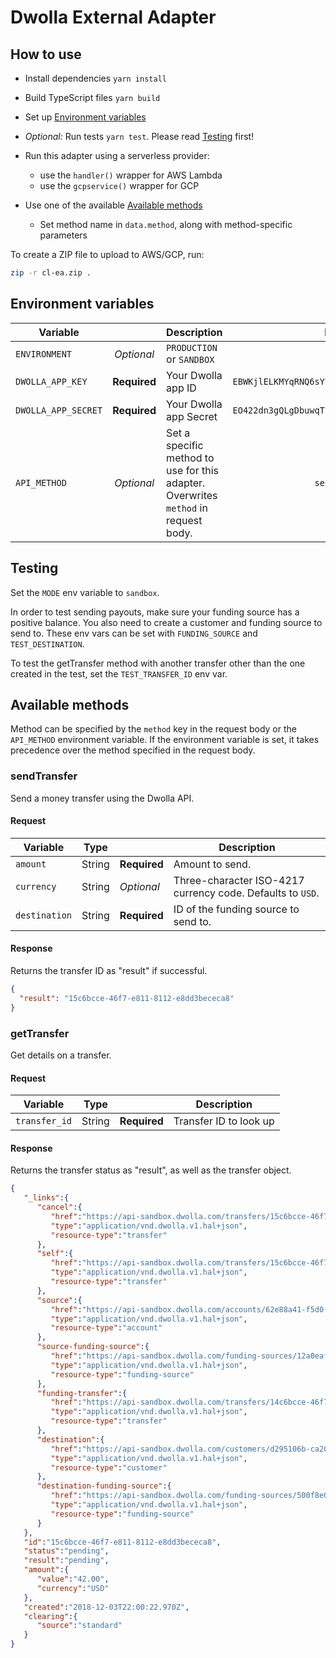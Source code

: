 # Dwolla External Adapter

## How to use

* Install dependencies `yarn install`

* Build TypeScript files `yarn build`

* Set up [Environment variables](#environment-variables)

* *Optional:* Run tests `yarn test`. Please read [Testing](#testing) first!

* Run this adapter using a serverless provider:
    * use the `handler()` wrapper for AWS Lambda
    * use the `gcpservice()` wrapper for GCP

* Use one of the available [Available methods](#available-methods)
    * Set method name in `data.method`, along with method-specific parameters

To create a ZIP file to upload to AWS/GCP, run:

```bash
zip -r cl-ea.zip .
```

## Environment variables

| Variable      |               | Description | Example |
|---------------|:-------------:|------------- |:---------:|
| `ENVIRONMENT`     | *Optional*  | `PRODUCTION` or `SANDBOX` | `SANDBOX` |
| `DWOLLA_APP_KEY`  | **Required**  | Your Dwolla app ID | `EBWKjlELKMYqRNQ6sYvFo64FtaRLRR5BdHEESmha49TM` |
| `DWOLLA_APP_SECRET`  | **Required**  | Your Dwolla app Secret | `EO422dn3gQLgDbuwqTjzrFgFtaRLRR5BdHEESmha49TM` |
| `API_METHOD` | *Optional* | Set a specific method to use for this adapter. Overwrites `method` in request body. | `sendTransfer` |

## Testing

Set the `MODE` env variable to `sandbox`.

In order to test sending payouts, make sure your funding source has a positive balance.
You also need to create a customer and funding source to send to.
These env vars can be set with `FUNDING_SOURCE` and `TEST_DESTINATION`.

To test the getTransfer method with another transfer other than the one created in the test, set the `TEST_TRANSFER_ID` env var.

## Available methods

Method can be specified by the `method` key in the request body or the `API_METHOD` environment variable. If the 
environment variable is set, it takes precedence over the method specified in the request body.

### sendTransfer

Send a money transfer using the Dwolla API.

#### Request

| Variable | Type |   | Description |
|----------|------|---|-------------|
| `amount` | String | **Required** | Amount to send. |
| `currency` | String | *Optional* | Three-character ISO-4217 currency code. Defaults to `USD`. |
| `destination` | String | **Required** | ID of the funding source to send to. |

#### Response

Returns the transfer ID as "result" if successful.

```json
{  
  "result": "15c6bcce-46f7-e811-8112-e8dd3bececa8"
}
```

### getTransfer

Get details on a transfer.

#### Request

| Variable | Type |   | Description |
|----------|------|---|-------------|
| `transfer_id` | String | **Required** | Transfer ID to look up |

#### Response

Returns the transfer status as "result", as well as the transfer object.

```json
{
   "_links":{
      "cancel":{
         "href":"https://api-sandbox.dwolla.com/transfers/15c6bcce-46f7-e811-8112-e8dd3bececa8",
         "type":"application/vnd.dwolla.v1.hal+json",
         "resource-type":"transfer"
      },
      "self":{
         "href":"https://api-sandbox.dwolla.com/transfers/15c6bcce-46f7-e811-8112-e8dd3bececa8",
         "type":"application/vnd.dwolla.v1.hal+json",
         "resource-type":"transfer"
      },
      "source":{
         "href":"https://api-sandbox.dwolla.com/accounts/62e88a41-f5d0-4a79-90b3-188cf11a3966",
         "type":"application/vnd.dwolla.v1.hal+json",
         "resource-type":"account"
      },
      "source-funding-source":{
         "href":"https://api-sandbox.dwolla.com/funding-sources/12a0eaf9-9561-468d-bdeb-186b536aa2ed",
         "type":"application/vnd.dwolla.v1.hal+json",
         "resource-type":"funding-source"
      },
      "funding-transfer":{
         "href":"https://api-sandbox.dwolla.com/transfers/14c6bcce-46f7-e811-8112-e8dd3bececa8",
         "type":"application/vnd.dwolla.v1.hal+json",
         "resource-type":"transfer"
      },
      "destination":{
         "href":"https://api-sandbox.dwolla.com/customers/d295106b-ca20-41ad-9774-286e34fd3c2d",
         "type":"application/vnd.dwolla.v1.hal+json",
         "resource-type":"customer"
      },
      "destination-funding-source":{
         "href":"https://api-sandbox.dwolla.com/funding-sources/500f8e0e-dfd5-431b-83e0-cd6632e63fcb",
         "type":"application/vnd.dwolla.v1.hal+json",
         "resource-type":"funding-source"
      }
   },
   "id":"15c6bcce-46f7-e811-8112-e8dd3bececa8",
   "status":"pending",
   "result":"pending",
   "amount":{
      "value":"42.00",
      "currency":"USD"
   },
   "created":"2018-12-03T22:00:22.970Z",
   "clearing":{
      "source":"standard"
   }
}
```

